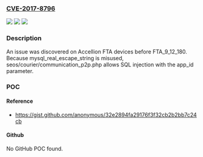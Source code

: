 ### [CVE-2017-8796](https://cve.mitre.org/cgi-bin/cvename.cgi?name=CVE-2017-8796)
![](https://img.shields.io/static/v1?label=Product&message=n%2Fa&color=blue)
![](https://img.shields.io/static/v1?label=Version&message=n%2Fa&color=blue)
![](https://img.shields.io/static/v1?label=Vulnerability&message=n%2Fa&color=brighgreen)

### Description

An issue was discovered on Accellion FTA devices before FTA_9_12_180. Because mysql_real_escape_string is misused, seos/courier/communication_p2p.php allows SQL injection with the app_id parameter.

### POC

#### Reference
- https://gist.github.com/anonymous/32e2894fa29176f3f32cb2b2bb7c24cb

#### Github
No GitHub POC found.

